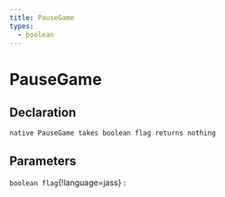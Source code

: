 ```yaml
---
title: PauseGame
types:
  - boolean
---
```


# PauseGame

## Declaration

```jass
native PauseGame takes boolean flag returns nothing
```

## Parameters
`boolean flag`{!language=jass}
: 
